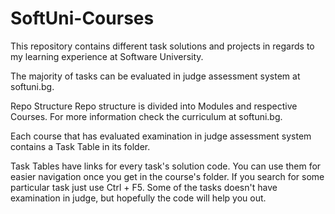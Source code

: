 # SoftUni-Courses

This repository contains different task solutions and projects in regards to my learning experience at Software University. 

The majority of tasks can be evaluated in judge assessment system at softuni.bg. 

Repo Structure Repo structure is divided into Modules and respective Courses. For more information check the curriculum at softuni.bg.  

Each course that has evaluated examination in judge assessment system contains a Task Table in its folder. 

Task Tables have links for every task's solution code. You can use them for easier navigation once you get in the course's folder. If you search for some particular task just use Ctrl + F5.  Some of the tasks doesn't have examination in judge, but hopefully the code will help you out.
